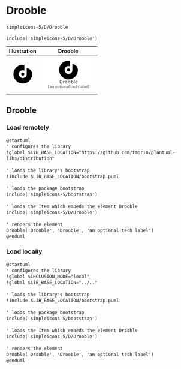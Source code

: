 # Drooble


```text
simpleicons-5/D/Drooble
```

```text
include('simpleicons-5/D/Drooble')
```



| Illustration | Drooble |
| :---: | :---: |
| ![illustration for Illustration](../../simpleicons-5/D/Drooble.png) | ![illustration for Drooble](../../simpleicons-5/D/Drooble.Local.png) |




## Drooble

### Load remotely
```plantuml
@startuml
' configures the library
!global $LIB_BASE_LOCATION="https://github.com/tmorin/plantuml-libs/distribution"

' loads the library's bootstrap
!include $LIB_BASE_LOCATION/bootstrap.puml

' loads the package bootstrap
include('simpleicons-5/bootstrap')

' loads the Item which embeds the element Drooble
include('simpleicons-5/D/Drooble')

' renders the element
Drooble('Drooble', 'Drooble', 'an optional tech label')
@enduml
```

### Load locally
```plantuml
@startuml
' configures the library
!global $INCLUSION_MODE="local"
!global $LIB_BASE_LOCATION="../.."

' loads the library's bootstrap
!include $LIB_BASE_LOCATION/bootstrap.puml

' loads the package bootstrap
include('simpleicons-5/bootstrap')

' loads the Item which embeds the element Drooble
include('simpleicons-5/D/Drooble')

' renders the element
Drooble('Drooble', 'Drooble', 'an optional tech label')
@enduml
```

